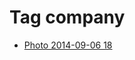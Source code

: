 <!--
title: Tag company
date: 2020-06-28T14:43:49.561Z
tags:
-->
# Tag company

 * [Photo 2014-09-06 18](96803637712.md)